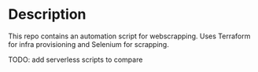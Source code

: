 # Description

This repo contains an automation script for webscrapping. Uses Terraform for infra provisioning and Selenium for scrapping.

TODO: add serverless scripts to compare

